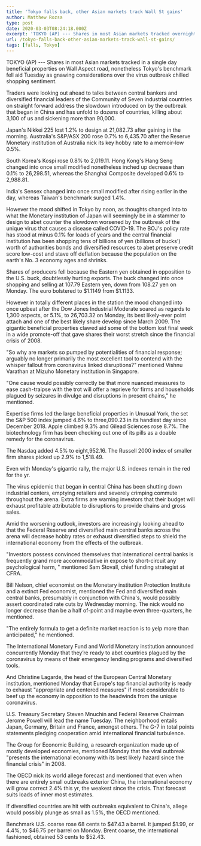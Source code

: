 ```yaml
---
title: 'Tokyo falls back, other Asian markets track Wall St gains'
author: Matthew Rozsa
type: post
date: 2020-03-03T08:24:18.000Z
excerpt: 'TOKYO (AP) --- Shares in most Asian markets tracked overnight gains on Wall Street, but Tokyo''s benchmark fell back Tuesday as gnawing concerns over the virus outbreak chilled buying sentiment. Traders were awaiting talks between central bankers and other financial leaders of the Group of Seven industrial nations on how to tackle the slowdown brought&hellip;'
url: /tokyo-falls-back-other-asian-markets-track-wall-st-gains/
tags: [falls, Tokyo]
---
```


TOKYO (AP) --- Shares in most Asian markets tracked in a single day beneficial properties on Wall Aspect road, nonetheless Tokyo's benchmark fell aid Tuesday as gnawing considerations over the virus outbreak chilled shopping sentiment.

Traders were looking out ahead to talks between central bankers and diversified financial leaders of the Community of Seven industrial countries on straight forward address the slowdown introduced on by the outbreak that began in China and has unfold to dozens of countries, killing about 3,100 of us and sickening more than 90,000.

Japan's Nikkei 225 lost 1.2% to design at 21,082.73 after gaining in the morning. Australia's S&P/ASX 200 rose 0.7% to 6,435.70 after the Reserve Monetary institution of Australia nick its key hobby rate to a memoir-low 0.5%.

South Korea's Kospi rose 0.8% to 2,019.11. Hong Kong's Hang Seng changed into once small modified nonetheless inched up decrease than 0.1% to 26,298.51, whereas the Shanghai Composite developed 0.6% to 2,988.81.

India's Sensex changed into once small modified after rising earlier in the day, whereas Taiwan's benchmark surged 1.4%.

However the mood shifted in Tokyo by noon, as thoughts changed into to what the Monetary institution of Japan will seemingly be in a stammer to design to abet counter the slowdown worsened by the outbreak of the unique virus that causes a disease called COVID-19. The BOJ's policy rate has stood at minus 0.1% for loads of years and the central financial institution has been shopping tens of billions of yen (billions of bucks') worth of authorities bonds and diversified resources to abet preserve credit score low-cost and stave off deflation because the population on the earth's No. 3 economy ages and shrinks.

Shares of producers fell because the Eastern yen obtained in opposition to the U.S. buck, doubtlessly hurting exports. The buck changed into once shopping and selling at 107.79 Eastern yen, down from 108.27 yen on Monday. The euro bolstered to $1.1149 from $1.1133.

However in totally different places in the station the mood changed into once upbeat after the Dow Jones Industrial Moderate soared as regards to 1,300 aspects, or 5.1%, to 26,703.32 on Monday, its best likely-ever point attach and one of the best likely share develop since March 2009. The gigantic beneficial properties clawed aid some of the bottom lost final week in a wide promote-off that gave shares their worst stretch since the financial crisis of 2008.

"So why are markets so pumped by potentialities of financial response; arguably no longer primarily the most excellent tool to contend with the whisper fallout from coronavirus linked disruptions?" mentioned Vishnu Varathan at Mizuho Monetary institution in Singapore.

"One cause would possibly correctly be that more nuanced measures to ease cash-traipse with the trot will offer a reprieve for firms and households plagued by seizures in divulge and disruptions in present chains," he mentioned.

Expertise firms led the large beneficial properties in Unusual York, the set the S&P 500 index jumped 4.6% to three,090.23 in its handiest day since December 2018. Apple climbed 9.3% and Gilead Sciences rose 8.7%. The biotechnology firm has been checking out one of its pills as a doable remedy for the coronavirus.

The Nasdaq added 4.5% to eight,952.16. The Russell 2000 index of smaller firm shares picked up 2.9% to 1,518.49.

Even with Monday's gigantic rally, the major U.S. indexes remain in the red for the yr.

The virus epidemic that began in central China has been shutting down industrial centers, emptying retailers and severely crimping commute throughout the arena. Extra firms are warning investors that their budget will exhaust profitable attributable to disruptions to provide chains and gross sales.

Amid the worsening outlook, investors are increasingly looking ahead to that the Federal Reserve and diversified main central banks across the arena will decrease hobby rates or exhaust diversified steps to shield the international economy from the effects of the outbreak.

"Investors possess convinced themselves that international central banks is frequently grand more accommodative in expose to short-circuit any psychological harm, " mentioned Sam Stovall, chief funding strategist at CFRA.

Bill Nelson, chief economist on the Monetary institution Protection Institute and a extinct Fed economist, mentioned the Fed and diversified main central banks, presumably in conjunction with China's, would possibly assert coordinated rate cuts by Wednesday morning. The nick would no longer decrease than be a half of-point and maybe even three-quarters, he mentioned.

"The entirely formula to get a definite market reaction is to yelp more than anticipated," he mentioned.

The International Monetary Fund and World Monetary institution announced concurrently Monday that they’re ready to abet countries plagued by the coronavirus by means of their emergency lending programs and diversified tools.

And Christine Lagarde, the head of the European Central Monetary institution, mentioned Monday that Europe's top financial authority is ready to exhaust "appropriate and centered measures" if most considerable to beef up the economy in opposition to the headwinds from the unique coronavirus.

U.S. Treasury Secretary Steven Mnuchin and Federal Reserve Chairman Jerome Powell will lead the name Tuesday. The neighborhood entails Japan, Germany, Britain and France, amongst others. The G-7 in total points statements pledging cooperation amid international financial turbulence.

The Group for Economic Building, a research organization made up of mostly developed economies, mentioned Monday that the viral outbreak "presents the international economy with its best likely hazard since the financial crisis" in 2008.

The OECD nick its world allege forecast and mentioned that even when there are entirely small outbreaks exterior China, the international economy will grow correct 2.4% this yr, the weakest since the crisis. That forecast suits loads of inner most estimates.

If diversified countries are hit with outbreaks equivalent to China's, allege would possibly plunge as small as 1.5%, the OECD mentioned.

Benchmark U.S. coarse rose 68 cents to $47.43 a barrel. It jumped $1.99, or 4.4%, to $46.75 per barrel on Monday. Brent coarse, the international fashioned, obtained 53 cents to $52.43.
